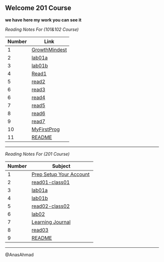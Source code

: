 ## Welcome 201 Course
**we have here my work you can see it**

*Reading Notes For (101&102 Course)*

Number  | Link
----- | -----
|1| [GrowthMindest](https://anasahmad96.github.io/Reading-notes/GrowthMindest) 
|2| [lab01a](https://anasahmad96.github.io/Reading-notes/lab01a) 
|3| [lab01b](https://anasahmad96.github.io/Reading-notes/lab01b) 
|4| [Read1](https://anasahmad96.github.io/Reading-notes/Read1) 
|5| [read2](https://anasahmad96.github.io/Reading-notes/read2) 
|6| [read3](https://anasahmad96.github.io/Reading-notes/read03) 
|6| [read4](https://anasahmad96.github.io/Reading-notes/read4) 
|7| [read5](https://anasahmad96.github.io/Reading-notes/read5)
|8| [read6](https://anasahmad96.github.io/Reading-notes/read6)
|9| [read7](https://anasahmad96.github.io/Reading-notes/read7)
|10| [MyFirstProg](https://anasahmad96.github.io/MyFirstProgramAnas/)
|11| [README](https://anasahmad96.github.io/Reading-notes/)

-------
*Reading Notes For (201 Course)*

|Number|Subject|
|-----|------|
|1| [Prep Setup Your Account](https://canvas.instructure.com/courses/2960648/assignments/22737748/submissions/30361140) 
|2| [read01-class01](https://github.com/AnasAhmad96/ReadingNote201Course/blob/main/class-01.md)
|3| [lab01a](https://anasahmad96.github.io/ReadingNote201Course/) 
|4| [lab01b](https://gist.github.com/AnasAhmad96/cccd63b44b8afb4062e59baee172b4cd) 
|5| [read02-class02](https://github.com/AnasAhmad96/ReadingNote201Course/blob/main/class-02.md)
|6| [lab02](https://anasahmad96.github.io/About-Me-guessing-game/html/) 
|7| [Learning Journal](https://canvas.instructure.com/courses/2960648/assignments/22737734/submissions/30361140)
|8|[read03](https://anasahmad96.github.io/ReadingNote201Course/read03)
|9|[README](https://anasahmad96.github.io/ReadingNote201Course/)

------------
@AnasAhmad
